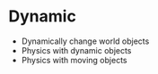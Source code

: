# Dynamic
- Dynamically change world objects
- Physics with dynamic objects
- Physics with moving objects
